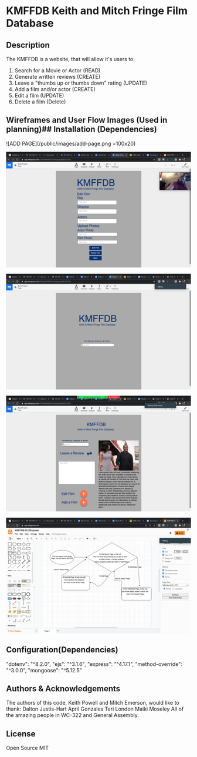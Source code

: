 # KMFFDB Keith and Mitch Fringe Film Database

## Description

The KMFFDB is a website, that will allow it's users to:

 1) Search for a Movie or Actor (READ)
 2) Generate written reviews (CREATE)
 3) Leave a "thumbs up or thumbs down" rating (UPDATE)
 4) Add a film and/or actor (CREATE)
 5) Edit a film (UPDATE)
 6) Delete a film (Delete)

## Wireframes and User Flow Images (Used in planning)## Installation (Dependencies)

![ADD PAGE](/public/images/add-page.png =100x20)

![EDIT PAGE](/public/images/edit-page.png)

![INDEX PAGE](/public/images/index-page.png)

![SHOW PAGE](/public/images/show-page.png)

![USER FLOW](/public/images/user-flow.png)

## Configuration(Dependencies)

"dotenv": "^8.2.0",
"ejs": "^3.1.6",
"express": "^4.17.1",
"method-override": "^3.0.0",
"mongoose": "^5.12.5"

## Authors & Acknowledgements

The authors of this code, Keith Powell and Mitch Emerson, would like to thank:
Dalton Justis-Hart
April Gonzales
Teri London
Maiki Moseley
All of the amazing people in WC-322
and General Assembly.

## License

Open Source MIT
